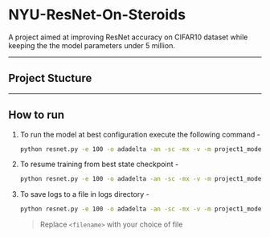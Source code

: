 # **NYU-ResNet-On-Steroids**

A project aimed at improving ResNet accuracy on CIFAR10 dataset while keeping the the model parameters under 5 million.

---
## **Project Stucture**



---
## **How to run**

1. To run the model at best configuration execute the following command -
    ```bash
    python resnet.py -e 100 -o adadelta -an -sc -mx -v -m project1_model
    ```

2. To resume training from best state checkpoint -
    ```bash
    python resnet.py -e 100 -o adadelta -an -sc -mx -v -m project1_model -r AA4Test
    ```
3. To save logs to a file in logs directory -
    ```bash
    python resnet.py -e 100 -o adadelta -an -sc -mx -v -m project1_model -r AA4Test >> logs/<filename>.log
    ```
    > Replace `<filename>` with your choice of file

